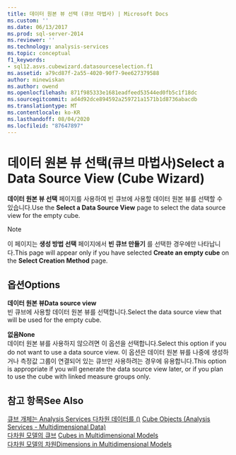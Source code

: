 ```yaml
---
title: 데이터 원본 뷰 선택 (큐브 마법사) | Microsoft Docs
ms.custom: ''
ms.date: 06/13/2017
ms.prod: sql-server-2014
ms.reviewer: ''
ms.technology: analysis-services
ms.topic: conceptual
f1_keywords:
- sql12.asvs.cubewizard.datasourceselection.f1
ms.assetid: a79cd87f-2a55-4020-90f7-9ee627379588
author: minewiskan
ms.author: owend
ms.openlocfilehash: 871f985333e1681eadfeed53544ed0fb5c1f18dc
ms.sourcegitcommit: ad4d92dce894592a259721a1571b1d8736abacdb
ms.translationtype: MT
ms.contentlocale: ko-KR
ms.lasthandoff: 08/04/2020
ms.locfileid: "87647897"
---
```

# <a name="select-a-data-source-view-cube-wizard"></a><span data-ttu-id="bd06a-102">데이터 원본 뷰 선택(큐브 마법사)</span><span class="sxs-lookup"><span data-stu-id="bd06a-102">Select a Data Source View (Cube Wizard)</span></span>
  <span data-ttu-id="bd06a-103">**데이터 원본 뷰 선택** 페이지를 사용하여 빈 큐브에 사용할 데이터 원본 뷰를 선택할 수 있습니다.</span><span class="sxs-lookup"><span data-stu-id="bd06a-103">Use the **Select a Data Source View** page to select the data source view for the empty cube.</span></span>  
  
> [!NOTE]  
>  <span data-ttu-id="bd06a-104"> 이 페이지는 **생성 방법 선택** 페이지에서 **빈 큐브 만들기** 를 선택한 경우에만 나타납니다.</span><span class="sxs-lookup"><span data-stu-id="bd06a-104">This page will appear only if you have selected **Create an empty cube** on the **Select Creation Method** page.</span></span>  
  
## <a name="options"></a><span data-ttu-id="bd06a-105">옵션</span><span class="sxs-lookup"><span data-stu-id="bd06a-105">Options</span></span>  
 <span data-ttu-id="bd06a-106">**데이터 원본 뷰**</span><span class="sxs-lookup"><span data-stu-id="bd06a-106">**Data source view**</span></span>  
 <span data-ttu-id="bd06a-107">빈 큐브에 사용할 데이터 원본 뷰를 선택합니다.</span><span class="sxs-lookup"><span data-stu-id="bd06a-107">Select the data source view that will be used for the empty cube.</span></span>  
  
 <span data-ttu-id="bd06a-108">**없음**</span><span class="sxs-lookup"><span data-stu-id="bd06a-108">**None**</span></span>  
 <span data-ttu-id="bd06a-109">데이터 원본 뷰를 사용하지 않으려면 이 옵션을 선택합니다.</span><span class="sxs-lookup"><span data-stu-id="bd06a-109">Select this option if you do not want to use a data source view.</span></span> <span data-ttu-id="bd06a-110">이 옵션은 데이터 원본 뷰를 나중에 생성하거나 측정값 그룹이 연결되어 있는 큐브만 사용하려는 경우에 유용합니다.</span><span class="sxs-lookup"><span data-stu-id="bd06a-110">This option is appropriate if you will generate the data source view later, or if you plan to use the cube with linked measure groups only.</span></span>  
  
## <a name="see-also"></a><span data-ttu-id="bd06a-111">참고 항목</span><span class="sxs-lookup"><span data-stu-id="bd06a-111">See Also</span></span>  
 <span data-ttu-id="bd06a-112">[큐브 개체는 Analysis Services 다차원 데이터를 &#40;&#41;](multidimensional-models-olap-logical-cube-objects/cube-objects-analysis-services-multidimensional-data.md) </span><span class="sxs-lookup"><span data-stu-id="bd06a-112">[Cube Objects &#40;Analysis Services - Multidimensional Data&#41;](multidimensional-models-olap-logical-cube-objects/cube-objects-analysis-services-multidimensional-data.md) </span></span>  
 <span data-ttu-id="bd06a-113">[다차원 모델의 큐브](multidimensional-models/cubes-in-multidimensional-models.md) </span><span class="sxs-lookup"><span data-stu-id="bd06a-113">[Cubes in Multidimensional Models](multidimensional-models/cubes-in-multidimensional-models.md) </span></span>  
 [<span data-ttu-id="bd06a-114">다차원 모델의 차원</span><span class="sxs-lookup"><span data-stu-id="bd06a-114">Dimensions in Multidimensional Models</span></span>](multidimensional-models/dimensions-in-multidimensional-models.md)  
  
  
